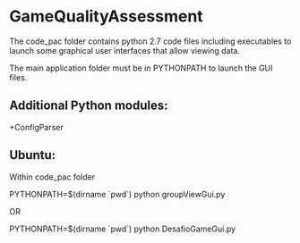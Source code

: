 GameQualityAssessment 
=====================

The code_pac folder contains python 2.7 code files including executables to launch some graphical user interfaces that allow viewing data.

The main application folder must be in PYTHONPATH to launch the GUI files.

Additional Python modules:
---------
+ConfigParser

Ubuntu:
---------
Within code_pac folder

PYTHONPATH=$(dirname \`pwd\`) python groupViewGui.py

OR

PYTHONPATH=$(dirname \`pwd\`) python DesafioGameGui.py
